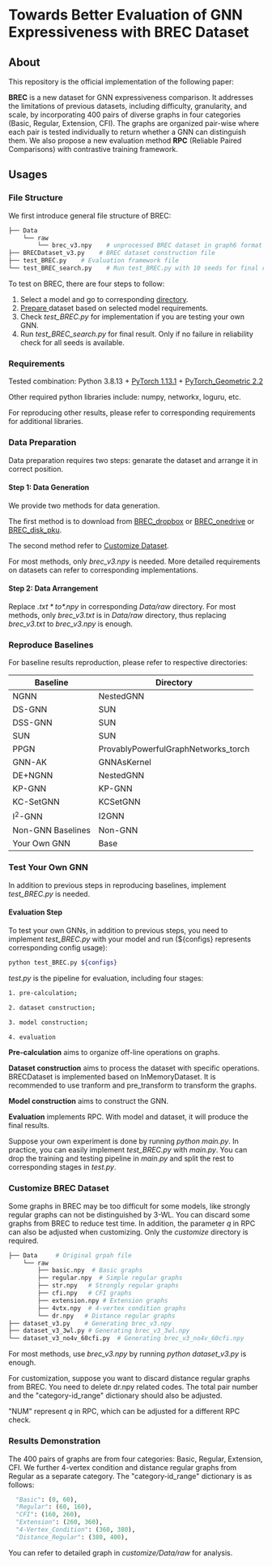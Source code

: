 # Towards Better Evaluation of GNN Expressiveness with BREC Dataset

## About

This repository is the official implementation of the following paper:

**BREC**  is a new dataset for GNN expressiveness comparison.
It addresses the limitations of previous datasets, including difficulty, granularity, and scale, by incorporating
400 pairs of diverse graphs in four categories (Basic, Regular, Extension, CFI).
The graphs are organized pair-wise where each pair is tested individually to return whether a GNN can distinguish them. We also propose a new evaluation method **RPC** (Reliable Paired Comparisons) with contrastive training framework.

## Usages

### File Structure

We first introduce general file structure of BREC:

```bash
├── Data
    └── raw
        └── brec_v3.npy    # unprocessed BREC dataset in graph6 format
├── BRECDataset_v3.py    # BREC dataset construction file
├── test_BREC.py    # Evaluation framework file
└── test_BREC_search.py    # Run test_BREC.py with 10 seeds for final result
```

To test on BREC, there are four steps to follow:

1. Select a model and go to corresponding [directory](#directory).
2. [ Prepare ](#preparation) dataset based on selected model requirements.
3. Check *test_BREC.py* for implementation if you are testing your own GNN.
4. Run *test_BREC_search.py* for final result. Only if no failure in reliability check for all seeds is available.

### Requirements

Tested combination: Python 3.8.13 + [PyTorch 1.13.1](https://pytorch.org/get-started/previous-versions/) + [PyTorch_Geometric 2.2](https://pytorch-geometric.readthedocs.io/en/latest/notes/installation.html)

Other required python libraries include: numpy, networkx, loguru, etc.

For reproducing other results, please refer to corresponding requirements for additional libraries.

### <span id="preparation">Data Preparation</span>

Data preparation requires two steps: genarate the dataset and arrange it in correct position.

#### Step 1: Data Generation

We provide two methods for data generation.

The first method is to download from [BREC_dropbox](https://www.dropbox.com/sh/wecxxmrvu8oft4q/AADDKYLwqgvoHmfEJWDjalJ2a?dl=0) or [BREC_onedrive](https://1drv.ms/f/s!Au0PralNRmmxg33UL2ouvliC_ZYR?e=RQFZdT) or [BREC_disk_pku](https://disk.pku.edu.cn:443/link/02962477D539E4D5F0C7D2CE79DFE8DB).

The second method refer to [Customize Dataset](#customize).

For most methods, only *brec_v3.npy* is needed. More detailed requirements on datasets can refer to corresponding implementations.

#### Step 2: Data Arrangement

Replace *$.txt* to *$.npy* in corresponding *Data/raw* directory.
For most methods, only *brec_v3.txt* is in *Data/raw* directory, thus replacing *brec_v3.txt* to *brec_v3.npy* is enough.

### <span id="directory">Reproduce Baselines</span>

For baseline results reproduction, please refer to respective directories:

| Baseline          | Directory                           |
| ----------------- | ----------------------------------- |
| NGNN              | NestedGNN                           |
| DS-GNN            | SUN                                 |
| DSS-GNN           | SUN                                 |
| SUN               | SUN                                 |
| PPGN              | ProvablyPowerfulGraphNetworks_torch |
| GNN-AK            | GNNAsKernel                         |
| DE+NGNN           | NestedGNN                           |
| KP-GNN            | KP-GNN                              |
| KC-SetGNN         | KCSetGNN                            |
| I$^2$-GNN         | I2GNN                               |
| Non-GNN Baselines | Non-GNN                             |
| Your Own GNN      | Base                                |

### Test Your Own GNN

In addition to previous steps in reproducing baselines, implement *test_BREC.py* is needed.

#### Evaluation Step

To test your own GNNs, in addition to previous steps, you need to implement *test_BREC.py* with your model and run (${configs} represents corresponding config usage):

```bash
python test_BREC.py ${configs}
```

*test.py* is the pipeline for evaluation, including four stages:

```bash
1. pre-calculation;

2. dataset construction;

3. model construction;

4. evaluation
```

**Pre-calculation** aims to organize off-line operations on graphs.

**Dataset construction** aims to process the dataset with specific operations. BRECDataset is implemented based on InMemoryDataset. It is recommended to use tranform and pre_transform to transform the graphs.

**Model construction** aims to construct the GNN.

**Evaluation** implements RPC. With model and dataset, it will produce the final results.

Suppose your own experiment is done by running *python main.py*. In practice, you can easily implement *test_BREC.py* with *main.py*. You can drop the training and testing pipeline in *main.py* and split the rest to corresponding stages in *test.py*.

### <span id="customize">Customize BREC Dataset</span>

Some graphs in BREC may be too difficult for some models, like strongly regular graphs can not be distinguished by 3-WL.
You can discard some graphs from BREC to reduce test time.
In addition, the parameter $q$ in RPC can also be adjusted when customizing. Only the *customize* directory is required.

```bash
├── Data     # Original grpah file
    └── raw
        ├── basic.npy  # Basic graphs
        ├── regular.npy  # Simple regular graphs
        ├── str.npy   # Strongly regular graphs
        ├── cfi.npy   # CFI graphs
        ├── extension.npy # Extension graphs
        ├── 4vtx.npy  # 4-vertex condition graphs
        └── dr.npy   # Distance regular graphs
├── dataset_v3.py    # Generating brec_v3.npy 
├── dataset_v3_3wl.py # Generating brec_v3_3wl.npy    
└── dataset_v3_no4v_60cfi.py  # Generating brec_v3_no4v_60cfi.npy
```

For most methods, use *brec_v3.npy* by running *python dataset_v3.py* is enough.

For customization, suppose you want to discard distance regular graphs from BREC. You need to delete dr.npy related codes. The total pair number and the "category-id_range" dictionary should also be adjusted.

"NUM" represent $q$ in RPC, which can be adjusted for a different RPC check.

### Results Demonstration

The 400 pairs of graphs are from four categories: Basic, Regular, Extension, CFI. We further  4-vertex condition and distance regular graphs from Regular as a separate category. The "category-id_range" dictionary is as follows:

```python
  "Basic": (0, 60),
  "Regular": (60, 160),
  "CFI": (160, 260),
  "Extension": (260, 360),
  "4-Vertex_Condition": (360, 380),
  "Distance_Regular": (380, 400),
```

You can refer to detailed graph in *customize/Data/raw* for analysis.
